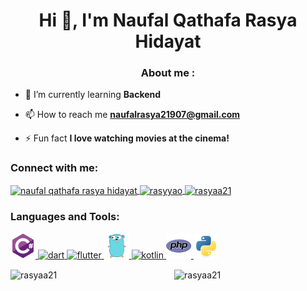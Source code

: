 <h1 align="center">Hi 👋, I'm Naufal Qathafa Rasya Hidayat</h1>
<h3 align="center">About me :</h3>

- 🌱 I’m currently learning **Backend**

- 📫 How to reach me **naufalrasya21907@gmail.com**

- ⚡ Fun fact **I love watching movies at the cinema!**

<h3 align="left">Connect with me:</h3>
<p align="left">
  <a href="https://linkedin.com/in/naufal qathafa rasya hidayat" target="blank">
    <img align="center" src="https://raw.githubusercontent.com/rahuldkjain/github-profile-readme-generator/master/src/images/icons/Social/linked-in-alt.svg" alt="naufal qathafa rasya hidayat" height="30" width="40" />
  </a>
  <a href="https://instagram.com/rasyyao" target="blank">
    <img align="center" src="https://raw.githubusercontent.com/rahuldkjain/github-profile-readme-generator/master/src/images/icons/Social/instagram.svg" alt="rasyyao" height="30" width="40" />
  </a>
  <a href="https://www.leetcode.com/rasyaa21" target="blank">
    <img align="center" src="https://raw.githubusercontent.com/rahuldkjain/github-profile-readme-generator/master/src/images/icons/Social/leet-code.svg" alt="rasyaa21" height="30" width="40" />
  </a>
</p>

<h3 align="left">Languages and Tools:</h3>
<p align="left">
  <a href="https://www.w3schools.com/cs/" target="_blank" rel="noreferrer">
    <img src="https://raw.githubusercontent.com/devicons/devicon/master/icons/csharp/csharp-original.svg" alt="csharp" width="40" height="40"/>
  </a>
  <a href="https://dart.dev" target="_blank" rel="noreferrer">
    <img src="https://www.vectorlogo.zone/logos/dartlang/dartlang-icon.svg" alt="dart" width="40" height="40"/>
  </a>
  <a href="https://flutter.dev" target="_blank" rel="noreferrer">
    <img src="https://www.vectorlogo.zone/logos/flutterio/flutterio-icon.svg" alt="flutter" width="40" height="40"/>
  </a>
  <a href="https://golang.org" target="_blank" rel="noreferrer">
    <img src="https://raw.githubusercontent.com/devicons/devicon/master/icons/go/go-original.svg" alt="go" width="40" height="40"/>
  </a>
  <a href="https://kotlinlang.org" target="_blank" rel="noreferrer">
    <img src="https://www.vectorlogo.zone/logos/kotlinlang/kotlinlang-icon.svg" alt="kotlin" width="40" height="40"/>
  </a>
  <a href="https://www.php.net" target="_blank" rel="noreferrer">
    <img src="https://raw.githubusercontent.com/devicons/devicon/master/icons/php/php-original.svg" alt="php" width="40" height="40"/>
  </a>
  <a href="https://www.python.org" target="_blank" rel="noreferrer">
    <img src="https://raw.githubusercontent.com/devicons/devicon/master/icons/python/python-original.svg" alt="python" width="40" height="40"/>
  </a>
</p>

<div style="display: flex; justify-content: space-between; width: 100%; gap: 20px;">
  <div style="flex: 1;">
    <img align="center" src="https://github-readme-stats.vercel.app/api/top-langs?username=rasyaa21&show_icons=true&theme=onedark&locale=en&layout=compact" alt="rasyaa21" />
  </div>
  <div style="flex: 1;">
    <img align="center" src="https://github-readme-streak-stats.herokuapp.com/?user=rasyaa21&theme=dark" alt="rasyaa21" />
  </div>
</div>
